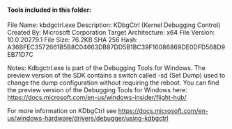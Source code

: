 #### Tools included in this folder:

File Name: kbdgctrl.exe
Description: KDbgCtrl (Kernel Debugging Control)
Created By: Microsoft Corporation
Target Architecture: x64
File Version: 10.0.20279.1
File Size: 76.2KB
SHA 256 Hash: A36BFEC3572661B5B8C04663DB87DD5B1BC39F16086869DE0DFD568D9EB71D7C

Notes:
Kdbgctrl.exe is part of the Debugging Tools for Windows. The preview version of the SDK contains a switch called -sd (Set Dump) used to change the dump configuration without requiring the reboot. You can find the preview version of the Debugging Tools for Windows here: https://docs.microsoft.com/en-us/windows-insider/flight-hub/

For more information on KDbgCtrl see https://docs.microsoft.com/en-us/windows-hardware/drivers/debugger/using-kdbgctrl